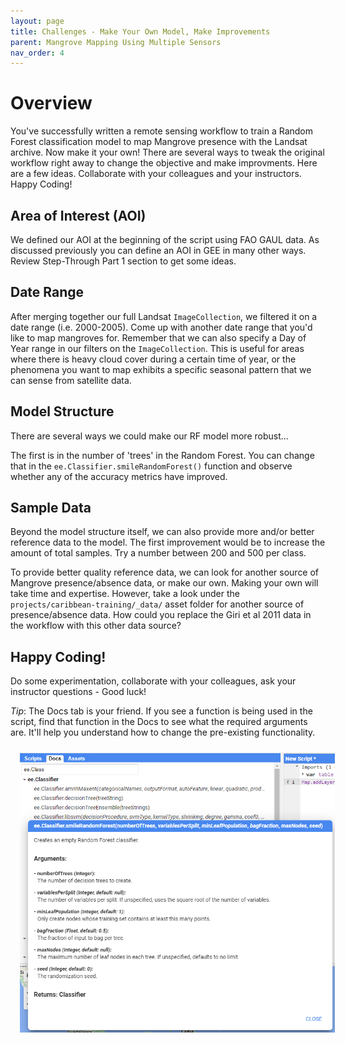 ```yaml
---
layout: page
title: Challenges - Make Your Own Model, Make Improvements
parent: Mangrove Mapping Using Multiple Sensors
nav_order: 4
---
```


# Overview

You've successfully written a remote sensing workflow to train a Random Forest classification model to map Mangrove presence with the Landsat archive. Now make it your own! There are several ways to tweak the original workflow right away to change the objective and make improvments. Here are a few ideas. Collaborate with your colleagues and your instructors. Happy Coding!

## Area of Interest (AOI)

We defined our AOI at the beginning of the script using FAO GAUL data. As discussed previously you can define an AOI in GEE in many other ways. Review Step-Through Part 1 section to get some ideas. 

## Date Range

After merging together our full Landsat `ImageCollection`, we filtered it on a date range (i.e. 2000-2005). Come up with another date range that you'd like to map mangroves for. Remember that we can also specify a Day of Year range in our filters on the `ImageCollection`. This is useful for areas where there is heavy cloud cover during a certain time of year, or the phenomena you want to map exhibits a specific seasonal pattern that we can sense from satellite data.

## Model Structure

There are several ways we could make our RF model more robust... 

The first is in the number of 'trees' in the Random Forest. You can change that in the `ee.Classifier.smileRandomForest()` function and observe whether any of the accuracy metrics have improved. 

## Sample Data

Beyond the model structure itself, we can also provide more and/or better reference data to the model. The first improvement would be to increase the amount of total samples. Try a number between 200 and 500 per class. 

To provide better quality reference data, we can look for another source of Mangrove presence/absence data, or make our own. Making your own will take time and expertise. However, take a look under the `projects/caribbean-training/_data/` asset folder for another source of presence/absence data. How could you replace the Giri et al 2011 data in the workflow with this other data source?

## Happy Coding!
Do some experimentation, collaborate with your colleagues, ask your instructor questions - Good luck!

*Tip*: The Docs tab is your friend. If you see a function is being used in the script, find that function in the Docs to see what the required arguments are. It'll help you understand how to change the pre-existing functionality. 

<img align="center" src="../images/mangrove-mapping/Docs.PNG" hspace="15" vspace="10" width="600">
